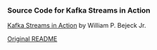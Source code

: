 ### Source Code for Kafka Streams in Action 
[Kafka Streams in Action](https://www.manning.com/books/kafka-streams-in-action) by William P. Bejeck Jr.

[Original README](https://github.com/AndrewKuzmin/book-kafka-streams-in-action/README(original).md)